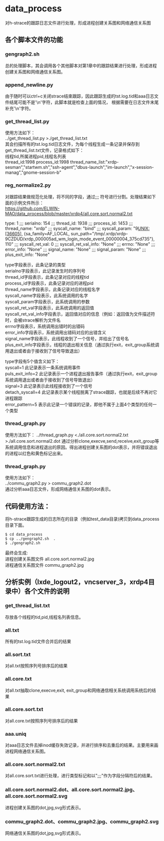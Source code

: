 # data_process
 对h-strace的跟踪日志文件进行处理，形成进程创建关系图和网络通信关系图
## 各个脚本文件的功能
### gengraph2.sh
总的处理脚本，其会调用各个其他脚本对第1章中的跟踪结果进行处理，形成进程创建关系图和网络通信关系图。

### append_newline.py
由于随时可以ctrl+c关闭strace结束跟踪，因此跟踪生成的tst.log.tid和aaa日志文件结尾可能不是'\n'字符，此脚本就是检查上面的情况，
根据需要在日志文件末尾补充'\n'字符。



### get_thread_list.py
使用方法如下：  
../get_thread_list.py >./get_thread_list.txt  
其会扫描所有的tst.log.tid日志文件，为每个线程生成一条记录并保存到get_thread_list.txt文件，记录格式如下：  
线程tid,所属进程pid,线程名列表  
thread_id:1998 process_id:1998 thread_name_list:"xrdp-sesman","startwm.sh","ssh-agent","dbus-launch","im-launch","x-session-manag","gnome-session-b"



### reg_normalize2.py
对跟踪结果做规范化处理，将不同的字段，通过;;; 符号进行分割。处理结果如下面的示例文件所示：  
https://github.com/ELWIN-MAO/data_process/blob/master/xrdp4/all.core.sort.normal2.txt


type: 1  ;;; serialno: 154  ;;; thread_id: 1938  ;;; process_id: 1453  ;;; thread_name: "xrdp"  ;;; syscall_name: "bind"  ;;; syscall_param: "9<UNIX:[36605]>, {sa_family=AF_LOCAL, sun_path="/tmp/.xrdp/xrdp-9CZDUD/xrdp_000005ad_wm_login_mode_event_00000004_375cd735"}, 110"  ;;; syscall_ret_val: 0  ;;; syscall_ret_val_info: "None"  ;;; errno: "None"  ;;; error_info: "None"  ;;; signal_name: "None"  ;;; signal_param: "None"  ;;; plus_exit_info: "None"

type字段表示，此条记录的类型  
serialno字段表示，此记录发生时的序列号  
thread_id字段表示，此条记录对应的线程tid  
process_id字段表示，此条记录对应的进程pid  
thread_name字段表示，此条记录对应的线程名字  
syscall_name字段表示，此系统调用的名字  
syscall_param字段表示，此系统调用的参数  
syscall_ret_val字段表示，此系统调用的返回值  
syscall_ret_val_info字段表示，返回值对应的信息（例如：返回值为文件描述符时，会被strace解析为文件名  
errno字段表示，系统调用出错时的出错码  
error_info字段表示，系统调用出错码对应的出错含义  
signal_name字段表示，此线程收到了一个信号，并给出了信号名  
plus_exit_info字段表示，线程的退出相关信息（通过执行exit，exit_group系统调用退出或者由于接收到了信号导致退出）  

type字段有5个值含义如下：  
syscall=1 此记录表示一条系统调用事件  
puls_exit_info=2 此记录表示一个进程退出报告事件（通过执行exit，exit_group系统调用退出或者由于接收到了信号导致退出）  
signal=3 此记录表示此线程接收到了一个信号  
detach_syscall=4 此记录表示某个线程脱离了strace跟踪，也就是后续不再对它进程跟踪  
error_pattern=5  表示此记录一个错误的记录，即他不属于上面4个类型的任何一个类型  


### thread_graph.py
使用方法如下：
../thread_graph.py <./all.core.sort.normal2.txt >./all.core.sort.normal2.dot
通过分析clone,execve,send,receive,exit_group等系统调用信息和进程退出的原因。得出进程创建关系图的dot表示，并将错误退出的进程以红色和黄色标记出来。


### thread_graph.py
使用方法如下：  
../commu_graph2.py  > commu_graph2.dot  
通过分析aaa日志文件，形成网络通信关系图的dot表示。



## 代码使用方法：

将h-strace跟踪生成的日志所在的目录（例如test_data目录)拷贝到data_process目录下面。
```
$ cd data_process
$ cp ../gengraph2.sh  .
$ ./gengraph2.sh
```
最终会生成:  
进程创建关系图文件 all.core.sort.normal2.jpg  
进程通信关系图文件 commu_graph2.jpg  



## 分析实例（lxde_logout2，vncserver_3，xrdp4目录中）各个文件的说明

### get_thread_list.txt  
存放各个线程的tid,pid,线程名列表信息。

### all.txt 
 所有的tst.log.tid文件合并后的结果
 
### all.sort.txt
 对all.txt按照序列号排序后的结果
 
### all.core.txt
 对all.txt抽取clone,execve,exit, exit_group和网络通信相关系统调用系统后的结果
 
### all.core.sort.txt
对all.core.txt按照序列号排序后的结果

### aaa.uniq
对aaa日志文件去掉inod缓存失效记录，并进行排序和去重后的结果。主要用来画进程网络通信关系图。


### all.core.sort.normal2.txt
对all.core.sort.txt进行处理，进行类型标记和以";;;"作为字段分隔符后的结果。

### all.core.sort.normal2.dot、all.core.sort.normal2.jpg、all.core.sort.normal2.svg
进程创建关系图的dot,jpg,svg形式表示。

### commu_graph2.dot、commu_graph2.jpg、commu_graph2.svg
网络通信关系图的dot,jpg,svg形式表示。
